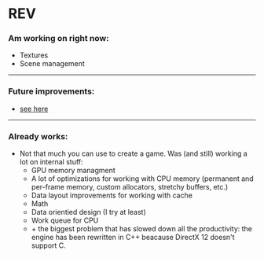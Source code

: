 # REV

### Am working on right now:
* Textures
* Scene management

---

### Future improvements:
* [see here](TODO.txt)

---

### Already works:
* Not that much you can use to create a game. Was (and still) working a lot on internal stuff:
  * GPU memory managment
  * A lot of optimizations for working with CPU memory (permanent and per-frame memory, custom allocators, stretchy buffers, etc.)
  * Data layout improvements for working with cache
  * Math
  * Data orientied design (I try at least)
  * Work queue for CPU
  * \+ the biggest problem that has slowed down all the productivity: the engine has been rewritten in C++ beacause DirectX 12 doesn't support C.

